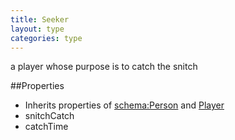 ```yaml
---
title: Seeker
layout: type
categories: type
---
```


a player whose purpose is to catch the snitch

##Properties

*   Inherits properties of [schema:Person](http://schema.org/Person) and [Player](Player)
*   snitchCatch
*   catchTime
